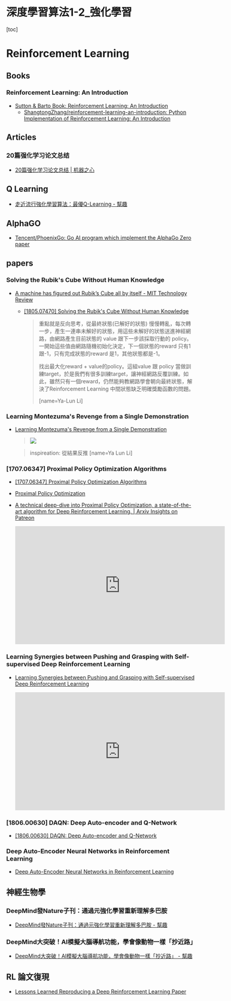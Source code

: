 # 深度學習算法1-2_強化學習

[toc]
<!-- toc --> 

# Reinforcement Learning

## Books

### Reinforcement Learning: An Introduction
- [Sutton & Barto Book: Reinforcement Learning: An Introduction](http://incompleteideas.net/book/the-book-2nd.html)
    - [ShangtongZhang/reinforcement-learning-an-introduction: Python Implementation of Reinforcement Learning: An Introduction](https://github.com/ShangtongZhang/reinforcement-learning-an-introduction)

## Articles

### 20篇强化学习论文总结

- [20篇强化学习论文总结 | 机器之心](https://www.jiqizhixin.com/articles/2018-10-23-3)



## Q Learning

- [走近流行強化學習算法：最優Q-Learning - 幫趣](http://bangqu.com/96pyt4.html#utm_source=Facebook_PicSee&utm_medium=Social)



## AlphaGO

- [Tencent/PhoenixGo: Go AI program which implement the AlphaGo Zero paper](https://github.com/Tencent/PhoenixGo)

## papers

### Solving the Rubik's Cube Without Human Knowledge

- [A machine has figured out Rubik’s Cube all by itself - MIT Technology Review](https://www.technologyreview.com/s/611281/a-machine-has-figured-out-rubiks-cube-all-by-itself/)

    - [[1805.07470] Solving the Rubik's Cube Without Human Knowledge](https://arxiv.org/abs/1805.07470)

        > 重點就是反向思考，從最終狀態(已解好的狀態) 慢慢轉亂，每次轉一步，產生一連串未解好的狀態，用這些未解好的狀態送進神經網路，由網路產生目前狀態的 value 跟下一步該採取行動的 policy。一開始這些值由網路隨機初始化決定，下一個狀態的reward 只有1跟-1，只有完成狀態的reward 是1，其他狀態都是-1。
        > 
        > 找出最大化reward + value的policy。這組value 跟 policy 當做訓練target，於是我們有很多訓練target，讓神經網路反覆訓練。如此，雖然只有一個reward，仍然能夠教網路學會朝向最終狀態，解決了Reinforcement Learning 中間狀態缺乏明確獎勵函數的問題。
        > 
        > [name=Ya-Lun Li] 



### Learning Montezuma's Revenge from a Single Demonstration



- [Learning Montezuma's Revenge from a Single Demonstration](https://blog.openai.com/learning-montezumas-revenge-from-a-single-demonstration/)

    > ![](https://blog.openai.com/content/images/2018/06/montezuma_graphic@2x.png)

    > inspireation: 從結果反推
    > [name=Ya Lun Li]





### [1707.06347] Proximal Policy Optimization Algorithms

- [[1707.06347] Proximal Policy Optimization Algorithms](https://arxiv.org/abs/1707.06347)

- [Proximal Policy Optimization](https://blog.openai.com/openai-baselines-ppo/)

- [A technical deep-dive into Proximal Policy Optimization, a state-of-the-art algorithm for Deep Reinforcement Learning. | Arxiv Insights on Patreon](https://www.patreon.com/posts/technical-deep-21924248?utm_medium=post_notification_email&utm_source=post_link&utm_campaign=patron_engagement)

    <iframe width="560" height="315" src="https://www.youtube.com/embed/5P7I-xPq8u8" frameborder="0" allow="autoplay; encrypted-media" allowfullscreen></iframe>

### Learning Synergies between Pushing and Grasping with Self-supervised Deep Reinforcement Learning

- [Learning Synergies between Pushing and Grasping with Self-supervised Deep Reinforcement Learning](http://vpg.cs.princeton.edu/)

    <iframe width="560" height="315" src="https://www.youtube.com/embed/txHQoYKaSUk" frameborder="0" allow="autoplay; encrypted-media" allowfullscreen></iframe>
    
### [1806.00630] DAQN: Deep Auto-encoder and Q-Network

- [[1806.00630] DAQN: Deep Auto-encoder and Q-Network](https://arxiv.org/abs/1806.00630)

### Deep Auto-Encoder Neural Networks in Reinforcement Learning

- [Deep Auto-Encoder Neural Networks in Reinforcement Learning](http://citeseerx.ist.psu.edu/viewdoc/download?doi=10.1.1.172.1873&rep=rep1&type=pdf)




## 神經生物學

### DeepMind發Nature子刊：通過元強化學習重新理解多巴胺

- [DeepMind發Nature子刊：通過元強化學習重新理解多巴胺 - 幫趣](http://bangqu.com/9T4M59.html)


### DeepMind大突破！AI模擬大腦導航功能，學會像動物一樣「抄近路」

- [DeepMind大突破！AI模擬大腦導航功能，學會像動物一樣「抄近路」 - 幫趣](http://bangqu.com/article/showArt.shtml?id=gV5Vg3&fbclid=IwAR18su0cTilMtod3kx0b3nz43WW1EqoMd4KCFmuXiSvtaTAIpol7Dd3S68E)




## RL 論文復現

- [Lessons Learned Reproducing a Deep Reinforcement Learning Paper](http://amid.fish/reproducing-deep-rl)




